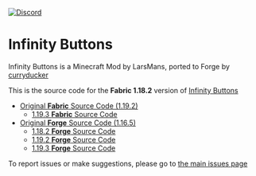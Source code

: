 [![Discord](https://i.imgur.com/JiW4MLF.png)](https://discord.gg/PJCXjSJnu2)

# Infinity Buttons

Infinity Buttons is a Minecraft Mod by LarsMans, ported to Forge by [curryducker](https://github.com/curryducker)

This is the source code for the **Fabric 1.18.2** version of [Infinity Buttons](https://www.curseforge.com/minecraft/mc-mods/infinity-buttons)
- [Original **Fabric** Source Code (1.19.2)](https://github.com/LarsMans64/InfinityButtons)
    - [1.19.3 **Fabric** Source Code](https://github.com/LarsMans64/InfinityButtons1.19.3)
- [Original **Forge** Source Code (1.16.5)](https://github.com/curryducker/InfinityButtonsForge)
    - [1.18.2 **Forge** Source Code](https://github.com/curryducker/InfinityButtonsForge-1.18.2)
    - [1.19.2 **Forge** Source Code](https://github.com/curryducker/InfinityButtonsForge-1.19.x)
    - [1.19.3 **Forge** Source Code](https://github.com/curryducker/InfinityButtonsForge-1.19.3)

To report issues or make suggestions, please go to [the main issues page](https://github.com/LarsMans64/InfinityButtons/issues)